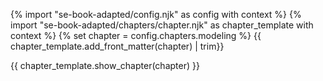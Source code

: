 {% import "se-book-adapted/config.njk" as config with context %}
{% import "se-book-adapted/chapters/chapter.njk" as chapter_template with context %}
{% set chapter = config.chapters.modeling %}
<frontmatter>
{{ chapter_template.add_front_matter(chapter) | trim}}
</frontmatter>

{{ chapter_template.show_chapter(chapter) }}